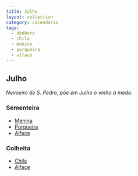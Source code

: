 ```yaml
---
title: Julho
layout: collection
category: calendário
tags:
  - abóbora
  - chila
  - menina
  - porqueira
  - alface
---
```


## Julho

_Nevoeiro de S. Pedro, põe em Julho o vinho a medo._

### Sementeira

* [Menina][1]
* [Porqueira][1]
* [Alface][2]

### Colheita

* [Chila][1]
* [Alface][2]

[1]: {{site.url}}/culturas/abobora/
[2]: {{site.url}}/culturas/alface/
